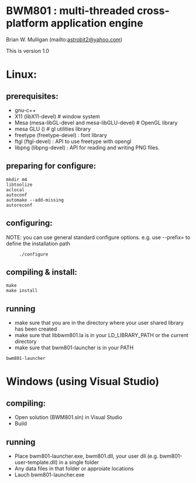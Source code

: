 # BWM801 : multi-threaded cross-platform application engine
Brian W. Mulligan (mailto:astrobit2@yahoo.com)

This is version 1.0


# Linux:
## prerequisites:
- gnu-c++
- X11 (libX11-devel) # window system
- Mesa (mesa-libGL-devel and mesa-libGLU-devel) # OpenGL library
- mesa GLU () # gl utilities library
- freetype (freetype-devel) : font library
- ftgl (ftgl-devel) : API to use freetype with opengl
- libpng (libpng-devel) : API for reading and writing PNG files.


## preparing for configure:
```
mkdir m4
libtoolize
aclocal
autoconf
automake --add-missing
autoreconf
```

## configuring: 
NOTE: you can use general standard configure options. e.g. use --prefix=<path> to define the installation path
```
     ./configure
```

## compiling & install:
```
make 
make install
```

## running
- make sure that you are in the directory where your user shared library has been created
- make sure that libbwm801.la is in your LD_LIBRARY_PATH or the current directory
- make sure that bwm801-launcher is in your PATH
```
bwm801-launcher
```

# Windows (using Visual Studio)

##  compiling:
- Open solution (BWM801.sln) in Visual Studio
- Build

## running
- Place bwm801-launcher.exe, bwm801.dll, your user dll (e.g. bwm801-user-template.dll) in a single folder
- Any data files in that folder or approiate locations
- Lauch bwm801-launcher.exe
